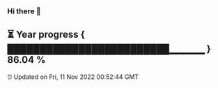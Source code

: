 ### Hi there 👋
⏳ Year progress { █████████████████████████▁▁▁▁▁ } 86.04 %
---
⏰ Updated on Fri, 11 Nov 2022 00:52:44 GMT

